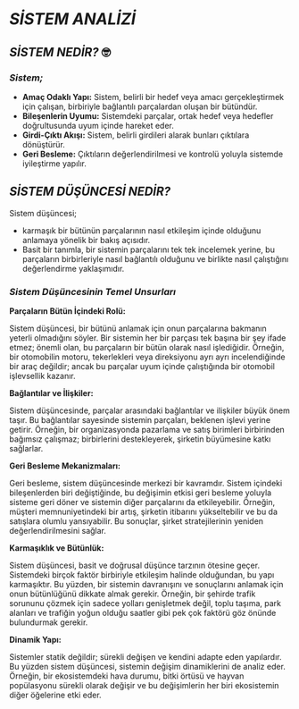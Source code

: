 # *SİSTEM ANALİZİ*
## *SİSTEM NEDİR?* 🤓
### *Sistem;*
- **Amaç Odaklı Yapı:** Sistem, belirli bir hedef veya amacı gerçekleştirmek için çalışan, birbiriyle bağlantılı parçalardan oluşan bir bütündür.     
- **Bileşenlerin Uyumu:** Sistemdeki parçalar, ortak hedef veya hedefler doğrultusunda uyum içinde hareket eder.      
- **Girdi-Çıktı Akışı:** Sistem, belirli girdileri alarak bunları çıktılara dönüştürür.         
- **Geri Besleme:** Çıktıların değerlendirilmesi ve kontrolü yoluyla sistemde iyileştirme yapılır.     
    
## *SİSTEM DÜŞÜNCESİ NEDİR?*

Sistem düşüncesi;
- karmaşık bir bütünün parçalarının nasıl etkileşim içinde olduğunu anlamaya yönelik bir bakış açısıdır.
- Basit bir tanımla, bir sistemin parçalarını tek tek incelemek yerine, bu parçaların birbirleriyle nasıl bağlantılı olduğunu ve birlikte nasıl çalıştığını değerlendirme yaklaşımıdır.

### *Sistem Düşüncesinin Temel Unsurları*

**Parçaların Bütün İçindeki Rolü:**

Sistem düşüncesi, bir bütünü anlamak için onun parçalarına bakmanın yeterli olmadığını söyler. Bir sistemin her bir parçası tek başına bir şey ifade etmez; önemli olan, bu parçaların bir bütün olarak nasıl işlediğidir.
Örneğin, bir otomobilin motoru, tekerlekleri veya direksiyonu ayrı ayrı incelendiğinde bir araç değildir; ancak bu parçalar uyum içinde çalıştığında bir otomobil işlevsellik kazanır.

**Bağlantılar ve İlişkiler:**

Sistem düşüncesinde, parçalar arasındaki bağlantılar ve ilişkiler büyük önem taşır. Bu bağlantılar sayesinde sistemin parçaları, beklenen işlevi yerine getirir.
Örneğin, bir organizasyonda pazarlama ve satış birimleri birbirinden bağımsız çalışmaz; birbirlerini destekleyerek, şirketin büyümesine katkı sağlarlar.

**Geri Besleme Mekanizmaları:**

Geri besleme, sistem düşüncesinde merkezi bir kavramdır. Sistem içindeki bileşenlerden biri değiştiğinde, bu değişimin etkisi geri besleme yoluyla sisteme geri döner ve sistemin diğer parçalarını da etkileyebilir.
Örneğin, müşteri memnuniyetindeki bir artış, şirketin itibarını yükseltebilir ve bu da satışlara olumlu yansıyabilir. Bu sonuçlar, şirket stratejilerinin yeniden değerlendirilmesini sağlar.

**Karmaşıklık ve Bütünlük:**

Sistem düşüncesi, basit ve doğrusal düşünce tarzının ötesine geçer. Sistemdeki birçok faktör birbiriyle etkileşim halinde olduğundan, bu yapı karmaşıktır.
Bu yüzden, bir sistemin davranışını ve sonuçlarını anlamak için onun bütünlüğünü dikkate almak gerekir. Örneğin, bir şehirde trafik sorununu çözmek için sadece yolları genişletmek değil, toplu taşıma, park alanları ve trafiğin yoğun olduğu saatler gibi pek çok faktörü göz önünde bulundurmak gerekir.

**Dinamik Yapı:**

Sistemler statik değildir; sürekli değişen ve kendini adapte eden yapılardır. Bu yüzden sistem düşüncesi, sistemin değişim dinamiklerini de analiz eder.
Örneğin, bir ekosistemdeki hava durumu, bitki örtüsü ve hayvan popülasyonu sürekli olarak değişir ve bu değişimlerin her biri ekosistemin diğer öğelerine etki eder.
